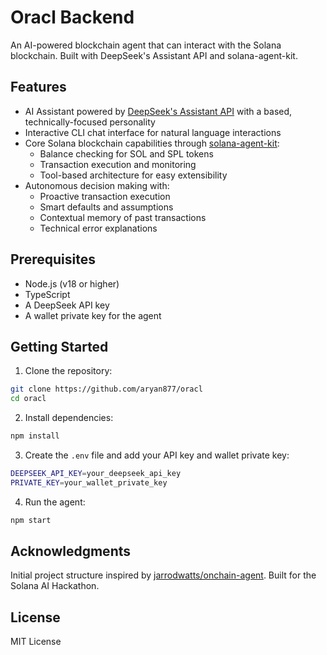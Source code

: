 # Oracl Backend

An AI-powered blockchain agent that can interact with the Solana blockchain. Built with DeepSeek's Assistant API and solana-agent-kit.

## Features

- AI Assistant powered by [DeepSeek's Assistant API](https://platform.deepseek.com/docs/assistants/overview) with a based, technically-focused personality
- Interactive CLI chat interface for natural language interactions
- Core Solana blockchain capabilities through [solana-agent-kit](https://www.npmjs.com/package/solana-agent-kit):
  - Balance checking for SOL and SPL tokens
  - Transaction execution and monitoring
  - Tool-based architecture for easy extensibility
- Autonomous decision making with:
  - Proactive transaction execution
  - Smart defaults and assumptions
  - Contextual memory of past transactions
  - Technical error explanations

## Prerequisites

- Node.js (v18 or higher)
- TypeScript
- A DeepSeek API key
- A wallet private key for the agent

## Getting Started

1. Clone the repository:

```bash
git clone https://github.com/aryan877/oracl
cd oracl
```

2. Install dependencies:

```bash
npm install
```

3. Create the `.env` file and add your API key and wallet private key:

```bash
DEEPSEEK_API_KEY=your_deepseek_api_key
PRIVATE_KEY=your_wallet_private_key
```

4. Run the agent:

```bash
npm start
```

## Acknowledgments

Initial project structure inspired by [jarrodwatts/onchain-agent](https://github.com/jarrodwatts/onchain-agent). Built for the Solana AI Hackathon.

## License

MIT License
